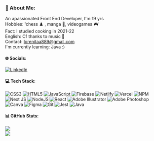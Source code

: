  
### 💫 About Me:
An apassionated Front End Developer, I'm 19 yrs <br> Hobbies: 'chess ♟️ , manga 🥷, videogames 🎮'  <br> Fact: I studied cooking in 2021-22<br> English: C1 thanks to music 🎵<br> Contact: lorenitaa889@gmail.com <br> I'm currently learning: Java :)


#### 🌐 Socials:
[![LinkedIn](https://img.shields.io/badge/LinkedIn-%230077B5.svg?logo=linkedin&logoColor=white)](https://linkedin.com/in/luisafgaviria) 

#### 💻 Tech Stack:
![CSS3](https://img.shields.io/badge/css3-%231572B6.svg?style=flat&logo=css3&logoColor=white) ![HTML5](https://img.shields.io/badge/html5-%23E34F26.svg?style=flat&logo=html5&logoColor=white) ![JavaScript](https://img.shields.io/badge/javascript-%23323330.svg?style=flat&logo=javascript&logoColor=%23F7DF1E) ![Firebase](https://img.shields.io/badge/firebase-%23039BE5.svg?style=flat&logo=firebase) ![Netlify](https://img.shields.io/badge/netlify-%23000000.svg?style=flat&logo=netlify&logoColor=#00C7B7) ![Vercel](https://img.shields.io/badge/vercel-%23000000.svg?style=flat&logo=vercel&logoColor=white) ![NPM](https://img.shields.io/badge/NPM-%23000000.svg?style=flat&logo=npm&logoColor=white) ![Next JS](https://img.shields.io/badge/Next-black?style=flat&logo=next.js&logoColor=white) ![NodeJS](https://img.shields.io/badge/node.js-6DA55F?style=flat&logo=node.js&logoColor=white) ![React](https://img.shields.io/badge/react-%2320232a.svg?style=flat&logo=react&logoColor=%2361DAFB) ![Adobe Illustrator](https://img.shields.io/badge/adobeillustrator-%23FF9A00.svg?style=flat&logo=adobeillustrator&logoColor=white) ![Adobe Photoshop](https://img.shields.io/badge/adobephotoshop-%2331A8FF.svg?style=flat&logo=adobephotoshop&logoColor=white) ![Canva](https://img.shields.io/badge/Canva-%2300C4CC.svg?style=flat&logo=Canva&logoColor=white) 	![Figma](https://img.shields.io/badge/figma-%23F24E1E.svg?style=flat&logo=figma&logoColor=white) ![Git](https://img.shields.io/badge/git-%23F05033.svg?style=flat&logo=git&logoColor=white)  ![Jest](https://img.shields.io/badge/-jest-%23C21325?style=flat&logo=jest&logoColor=white)  ![Java](https://img.shields.io/badge/java-%23ED8B00.svg?flat&logo=openjdk&logoColor=white)
#### 📊 GitHub Stats:
![](https://github-readme-stats.vercel.app/api?username=luisa7gaviria&theme=react&hide_border=false&include_all_commits=false&count_private=false)<br/>
![](https://github-readme-streak-stats.herokuapp.com/?user=luisa7gaviria&theme=react&hide_border=false)<br/>
